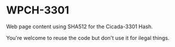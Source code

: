 # WPCH-3301
Web page content using SHA512 for the Cicada-3301 Hash.

You're welcome to reuse the code but don't use it for ilegal things.
